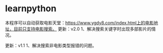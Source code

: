 # learnpython
本程序可以自动获取电影天堂：https://www.ygdy8.com/index.html上的电影地址，目前只支持电影搜索。
更新：v2.0
1、解决搜索关键字时出现多部影片的情况。

更新：v1.1
1、解决搜索非电影类型报错的问题。
